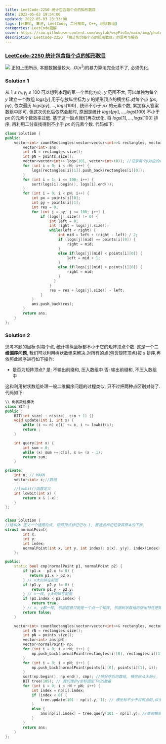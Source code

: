 ```yaml
---
title: LeetCode-2250 统计包含每个点的矩形数目
date: 2022-05-03 19:54:00
updated: 2022-05-03 23:33:00
tags: [计算机, 算法, LeetCode, 二分搜索, C++, 树状数组]
categories: LeetCode题解
cover: https://raw.githubusercontent.com/wsylab/wsyPicGo/main/img/photo-1469719847081-4757697d117a
description: LeetCode-2250 「统计包含每个点的矩形数目」的思考与解答
---
```

### [LeetCode-2250 统计包含每个点的矩形数目](https://leetcode-cn.com/problems/count-number-of-rectangles-containing-each-point/)
![](https://raw.githubusercontent.com/wsylab/wsyPicGo/main/img/20220503200118.png)
正如上图所示, 本题数据量较大...$O(n^2)$的暴力算法完全过不了, 必须优化.
### Solution 1
从 $1\leq h_i, y_j\leq 100$ 可以想到本题的第一个优化方向, $y$ 范围不大, 可以单独为每个 $y$ 建立一个数组 $logs[y]$ 用于存放纵坐标为 $y$ 的矩形顶点的横坐标.对每个点 $(px, py)$, 依次遍历 $logs[py],...,logs[100]$ , 统计不小于 $px$ 的元素个数, 累加存入答案数组中即可.
但这次优化后依然会超时, 原因是统计 $logs[py],...,logs[100]$ 不小于 $px$ 的元素个数效率过低. 基于这一缺点我们再次优化, 将 $logs[1],...,logs[100]$ 排序, 再利用二分查找得到不小于 $px$ 的元素个数.
代码如下:
```C++
class Solution {
public:
    vector<int> countRectangles(vector<vector<int>>& rectangles, vector<vector<int>>& points) {
        vector<int> ans;
        int rN = rectangles.size();
        int pN = points.size(); 
        vector<vector<int>> logs(101, vector<int>(0)); //记录每个y对应的x
        for (int i = 0; i < rN; i++) {
            logs[rectangles[i][1]].push_back(rectangles[i][0]);
        }
        for (int i = 1; i <= 100; i++) {
            sort(logs[i].begin(), logs[i].end());
        }
        for (int i = 0; i < pN; i++) {
            int px = points[i][0];
            int py = points[i][1];
            int res = 0;
            for (int j = py; j <= 100; j++) {
                if (logs[j].size() != 0) {
                    int left = 0;
                    int right = logs[j].size();
                    while(left < right) {
                        int mid = left + (right - left) / 2;
                        if (logs[j][mid] == points[i][0]) {
                            right = mid;
                        }
                        else if(logs[j][mid] < points[i][0]) {
                            left = mid + 1;
                        }
                        else if(logs[j][mid] > points[i][0]) {
                            right = mid;
                        }
                      }                   
                    }
                    res = res + logs[j].size() - left;
                }
            } 
            ans.push_back(res);
        }
        return ans;
    }
};
```

### Solution 2
思考本题的目标:对每个点, 统计横纵坐标都不小于它的矩阵顶点个数. 这是一个**二维偏序问题**, 我们可以利用树状数组来解决.对所有的点(包含矩阵顶点)按 $x$ 排序,再依照此顺序进行如下操作:
- 是否为矩阵顶点?
是: 不输出前缀和, 压入数组中
否: 输出前缀和, 不压入数组中

这和利用树状数组处理一般二维偏序问题的过程类似, 只不过把两种点区别对待了.
代码如下:
```C++
\\ 树状数组模板
class BIT {
public :
    BIT(int size) : n(size), c(n + 1) {}
    void update(int i, int x) {
        while (i <= n) c[i] += x, i += lowbit(i);
        return ;
    }

    int query(int x) {
        int sum = 0;
        while (x) sum += c[x], x &= (x - 1);
        return sum;
    }

private:
    int n; // MAXN
    vector<int> c;//数组

    //lowbit()函数定义
    int lowbit(int x) {
        return x & (-x);
    }
};


class Solution {
//结构体 定义一个通用的点, 矩阵顶点标记记为-1, 普通点标记记录其原本的下标.
struct normalPoint{
        int x;
        int y;
        int index;
        normalPoint(int x, int y, int index): x(x), y(y), index(index) {}
    };

public:
    static bool cmp(normalPoint p1, normalPoint p2) {
        if (p1.x - p2.x != 0) {
           return p1.x > p2.x; 
        } // x大的排在前面
        if (p1.y - p2.y != 0) {
            return p1.y > p2.y;
        } // x一样, y大的排在前面
        if (p1.index < p2.index) {
            return true;
        } // x, y都一样, 依据题意只能是一个点一个矩阵, 依据树状数组的输出特性把矩阵排到前面
        return false;
    }

    vector<int> countRectangles(vector<vector<int>>& rectangles, vector<vector<int>>& points) {
        int rN = rectangles.size();
        int pN = points.size();
        vector<int> ans(pN);
        vector<normalPoint> np;
        for (int i = 0; i < rN; i++) {
            np.push_back(normalPoint(rectangles[i][0], rectangles[i][1], -1));
        }
        for (int i = 0; i < pN; i++) {
            np.push_back(normalPoint(points[i][0], points[i][1], i));
        }
        sort(np.begin(), np.end(), cmp); //排好序后的数组, 横坐标从大到小, 纵坐标从大到小, 矩阵排在点之前
        BIT tree(105); // 我们维护y坐标固定下x的数量
        for (int i = 0; i < rN + pN; i++) {
            int index = np[i].index;
            if (index < 0) {
                tree.update(101 - np[i].y, 1); // 横坐标不小于目前点的,纵坐标为101 - np[i].y的点数量+1
            }
            else {
                ans[np[i].index] = tree.query(101 - np[i].y); //查询横坐标不小于当前点,且纵坐标不小于当前点的点数量
            }
        }
        return ans;
    }
};
```